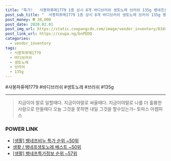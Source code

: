 ```yaml
--- 
title: "특가!   사봉파퓨메1779 1종 상시 8개 바디브러쉬 생토노레 브러쉬 135g 뱅네프생토..." 
post_sub_title: "  사봉파퓨메1779 1종 상시 8개 바디브러쉬 생토노레 브러쉬 135g 뱅네프생토노레 뱅네프 eTV" 
post_money: ₩ 38,000 
post_date: 2020.02.01 
post_img_url: https://static.coupangcdn.com/image/vendor_inventory/63d4/38a28f880e81035be5beceae46acdeb4842012985c165e17a22bc443bbe5.jpg 
post_link_url: https://coupa.ng/bnPEDQ 
categories: 
  - vendor_inventory 
tags: 
  - 사봉파퓨메1779 
  - 바디브러쉬 
  - 생토노레 
  - 브러쉬 
  - 135g 
--- 
```

  #사봉파퓨메1779 #바디브러쉬 #생토노레 #브러쉬 #135g 
<hr> 

> 지금이야 말로 일할때다. 지금이야말로 싸울때다. 지금이야말로 나를 더 훌륭한 사람으로 만들때다 오늘 그것을 못하면 내일 그것을 할수있는가–  토마스 아켐피스 


### POWER LINK

* <a href="https://blog.naver.com/sakai111/221792537844" target="_blank"> [생활] 뱅네프비누 특가 순위 ~50위</a>
* <a href="https://blog.naver.com/santokki14/221778820668" target="_blank">생활 / 뱅네프생토노레 베스트 ~50위</a>
* <a href="https://blog.naver.com/sakai111/221775495582" target="_blank"> [생활] 뱅네프특가정보 순위 ~57위</a>
